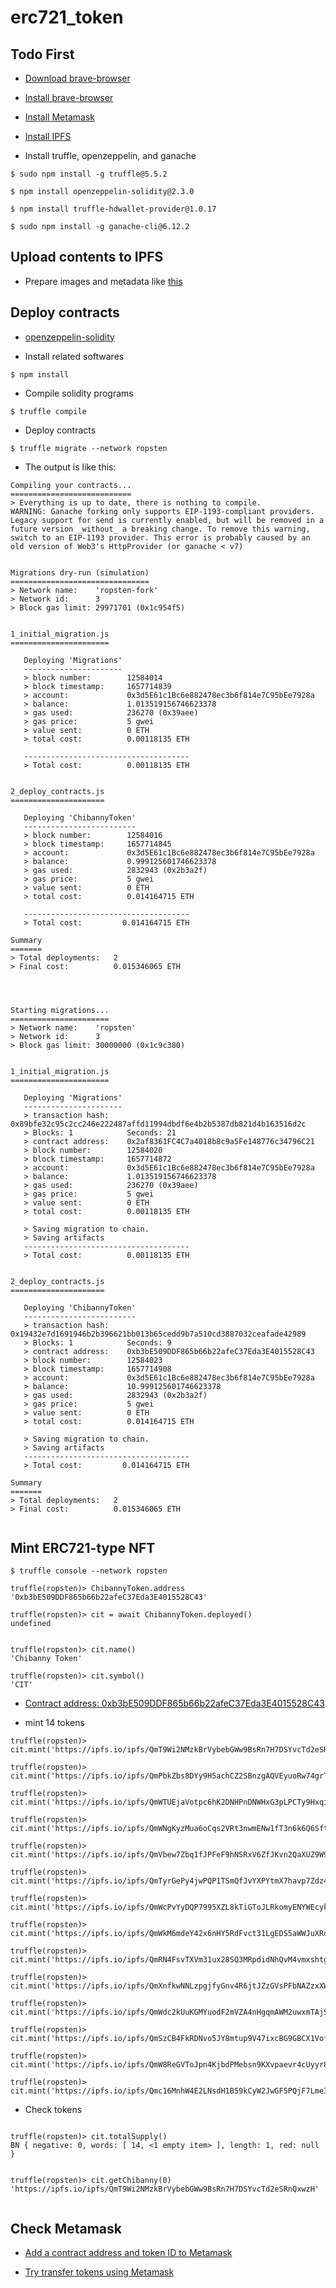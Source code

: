 # erc721_token

## Todo First

- [Download brave-browser](https://brave.com/ja/download/)

- [Install brave-browser](https://brave.com/linux/#release-channel-installation)

- [Install Metamask](https://prismyc.com/metamask-brave-install/)

- [Install IPFS](https://spotlight.soy/detail?article_id=7y3gwvfhk)

- Install truffle, openzeppelin, and ganache

```
$ sudo npm install -g truffle@5.5.2

$ npm install openzeppelin-solidity@2.3.0

$ npm install truffle-hdwallet-provider@1.0.17

$ sudo npm install -g ganache-cli@6.12.2

```



## Upload contents to IPFS

- Prepare images and metadata like [this](https://github.com/fujihalab/erc721_token/tree/main/chibanny_data)



## Deploy contracts

- [openzeppelin-solidity](https://github.com/athiwatp/openzeppelin-solidity/tree/master/contracts/token/ERC721)


- Install related softwares

```
$ npm install
```


- Compile solidity programs

```
$ truffle compile
```


- Deploy contracts

```
$ truffle migrate --network ropsten

```


- The output is like this:

```
Compiling your contracts...
===========================
> Everything is up to date, there is nothing to compile.
WARNING: Ganache forking only supports EIP-1193-compliant providers. Legacy support for send is currently enabled, but will be removed in a future version _without_ a breaking change. To remove this warning, switch to an EIP-1193 provider. This error is probably caused by an old version of Web3's HttpProvider (or ganache < v7)


Migrations dry-run (simulation)
===============================
> Network name:    'ropsten-fork'
> Network id:      3
> Block gas limit: 29971701 (0x1c954f5)


1_initial_migration.js
======================

   Deploying 'Migrations'
   ----------------------
   > block number:        12584014
   > block timestamp:     1657714839
   > account:             0x3d5E61c1Bc6e882478ec3b6f814e7C95bEe7928a
   > balance:             1.013519156746623378
   > gas used:            236270 (0x39aee)
   > gas price:           5 gwei
   > value sent:          0 ETH
   > total cost:          0.00118135 ETH

   -------------------------------------
   > Total cost:          0.00118135 ETH


2_deploy_contracts.js
=====================

   Deploying 'ChibannyToken'
   -------------------------
   > block number:        12584016
   > block timestamp:     1657714845
   > account:             0x3d5E61c1Bc6e882478ec3b6f814e7C95bEe7928a
   > balance:             0.999125601746623378
   > gas used:            2832943 (0x2b3a2f)
   > gas price:           5 gwei
   > value sent:          0 ETH
   > total cost:          0.014164715 ETH

   -------------------------------------
   > Total cost:         0.014164715 ETH

Summary
=======
> Total deployments:   2
> Final cost:          0.015346065 ETH




Starting migrations...
======================
> Network name:    'ropsten'
> Network id:      3
> Block gas limit: 30000000 (0x1c9c380)


1_initial_migration.js
======================

   Deploying 'Migrations'
   ----------------------
   > transaction hash:    0x89bfe32c95c2cc246e222487affd11994dbdf6e4b2b5387db821d4b163516d2c
   > Blocks: 1            Seconds: 21
   > contract address:    0x2af8361FC4C7a4018b8c9a5Fe148776c34796C21
   > block number:        12584020
   > block timestamp:     1657714872
   > account:             0x3d5E61c1Bc6e882478ec3b6f814e7C95bEe7928a
   > balance:             1.013519156746623378
   > gas used:            236270 (0x39aee)
   > gas price:           5 gwei
   > value sent:          0 ETH
   > total cost:          0.00118135 ETH

   > Saving migration to chain.
   > Saving artifacts
   -------------------------------------
   > Total cost:          0.00118135 ETH


2_deploy_contracts.js
=====================

   Deploying 'ChibannyToken'
   -------------------------
   > transaction hash:    0x19432e7d1691946b2b396621bb013b65cedd9b7a510cd3887032ceafade42989
   > Blocks: 1            Seconds: 9
   > contract address:    0xb3bE509DDF865b66b22afeC37Eda3E4015528C43
   > block number:        12584023
   > block timestamp:     1657714908
   > account:             0x3d5E61c1Bc6e882478ec3b6f814e7C95bEe7928a
   > balance:             10.999125601746623378
   > gas used:            2832943 (0x2b3a2f)
   > gas price:           5 gwei
   > value sent:          0 ETH
   > total cost:          0.014164715 ETH

   > Saving migration to chain.
   > Saving artifacts
   -------------------------------------
   > Total cost:         0.014164715 ETH

Summary
=======
> Total deployments:   2
> Final cost:          0.015346065 ETH


```



## Mint ERC721-type NFT

```
$ truffle console --network ropsten
```


```
truffle(ropsten)> ChibannyToken.address
'0xb3bE509DDF865b66b22afeC37Eda3E4015528C43'

truffle(ropsten)> cit = await ChibannyToken.deployed()
undefined


truffle(ropsten)> cit.name()
'Chibanny Token'

truffle(ropsten)> cit.symbol()
'CIT'

```

- [Contract address: 0xb3bE509DDF865b66b22afeC37Eda3E4015528C43](https://ropsten.etherscan.io/token/0xb3be509ddf865b66b22afec37eda3e4015528c43)


- mint 14 tokens

```
truffle(ropsten)> cit.mint('https://ipfs.io/ipfs/QmT9Wi2NMzkBrVybebGWw9BsRn7H7DSYvcTd2eSRnQxwzH')

truffle(ropsten)> cit.mint('https://ipfs.io/ipfs/QmPbkZbs8DYy9H5achCZ2SBnzgAQVEyuoRw74grTn8PqpB')

truffle(ropsten)> cit.mint('https://ipfs.io/ipfs/QmWTUEjaVotpc6hK2DNHPnDNWHxG3pLPCTy9Hxqi9x4Lce')

truffle(ropsten)> cit.mint('https://ipfs.io/ipfs/QmWNgKyzMua6oCqs2VRt3nwmENw1fT3n6k6Q6SftjHXRHc')

truffle(ropsten)> cit.mint('https://ipfs.io/ipfs/QmVbew7Zbq1fJPFeF9hNSRxV6ZfJKvn2QaXUZ9W9LsJMUR')

truffle(ropsten)> cit.mint('https://ipfs.io/ipfs/QmTyrGePy4jwPQP1TSmQfJvYXPYtmX7havp7Zdz4nvAnCN')

truffle(ropsten)> cit.mint('https://ipfs.io/ipfs/QmWcPvYyDQP7995XZL8kTiGToJLRkomyENYWEcykeyNzkt')

truffle(ropsten)> cit.mint('https://ipfs.io/ipfs/QmWkM6mdeY42x6nHY5RdFvct31LgEDS5aWWJuXRuc3Tsd1')

truffle(ropsten)> cit.mint('https://ipfs.io/ipfs/QmRN4FsvTXVm31ux28SQ3MRpdidNhQvM4vmxshtgzyHiQf')

truffle(ropsten)> cit.mint('https://ipfs.io/ipfs/QmXnfkwNNLzpgjfyGnv4R6jtJZzGVsPFbNAZzxXW1JNp9P')

truffle(ropsten)> cit.mint('https://ipfs.io/ipfs/QmWdc2kUuKGMYuodF2mVZA4nHgqmAWM2uwxmTAjSLqC5ZH')

truffle(ropsten)> cit.mint('https://ipfs.io/ipfs/QmSzCB4FkRDNvo5JY8mtup9V47ixcBG9GBCX1VofeQw6Je')

truffle(ropsten)> cit.mint('https://ipfs.io/ipfs/QmW8ReGVToJpn4KjbdPMebsn9KXvpaevr4cUyyr8873iwY')

truffle(ropsten)> cit.mint('https://ipfs.io/ipfs/Qmc16MnhW4E2LNsdH1B59kCyW2JwGF5PQjF7Lme3jLoNgW')

```


- Check tokens

```

truffle(ropsten)> cit.totalSupply()
BN { negative: 0, words: [ 14, <1 empty item> ], length: 1, red: null }


truffle(ropsten)> cit.getChibanny(0)
'https://ipfs.io/ipfs/QmT9Wi2NMzkBrVybebGWw9BsRn7H7DSYvcTd2eSRnQxwzH'


```


## Check Metamask

- [Add a contract address and token ID to Metamask](https://hexanft.com/metamaskerc721/)

- [Try transfer tokens using Metamask](https://metamask.zendesk.com/hc/ja/articles/360058961911-NFT%E3%82%92%E9%80%81%E4%BF%A1-%E5%8F%97%E4%BF%A1-%E5%A3%B2%E5%8D%B4%E3%81%99%E3%82%8B%E6%96%B9%E6%B3%95%E3%81%AF-)



